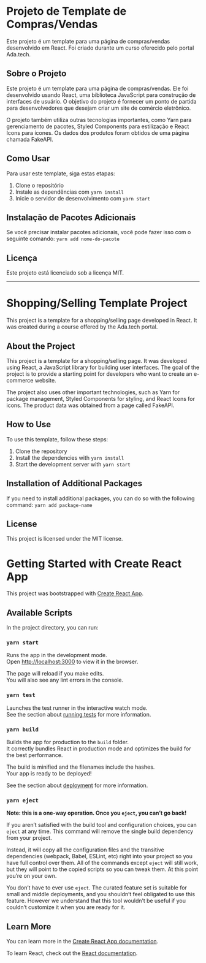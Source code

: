 # Projeto de Template de Compras/Vendas

Este projeto é um template para uma página de compras/vendas desenvolvido em React. Foi criado durante um curso oferecido pelo portal Ada.tech.

## Sobre o Projeto

Este projeto é um template para uma página de compras/vendas. Ele foi desenvolvido usando React, uma biblioteca JavaScript para construção de interfaces de usuário. O objetivo do projeto é fornecer um ponto de partida para desenvolvedores que desejam criar um site de comércio eletrônico.

O projeto também utiliza outras tecnologias importantes, como Yarn para gerenciamento de pacotes, Styled Components para estilização e React Icons para ícones. Os dados dos produtos foram obtidos de uma página chamada FakeAPI.

## Como Usar

Para usar este template, siga estas etapas:

1. Clone o repositório
2. Instale as dependências com `yarn install`
3. Inicie o servidor de desenvolvimento com `yarn start`

## Instalação de Pacotes Adicionais

Se você precisar instalar pacotes adicionais, você pode fazer isso com o seguinte comando: `yarn add nome-do-pacote`

## Licença

Este projeto está licenciado sob a licença MIT.

---

# Shopping/Selling Template Project

This project is a template for a shopping/selling page developed in React. It was created during a course offered by the Ada.tech portal.

## About the Project

This project is a template for a shopping/selling page. It was developed using React, a JavaScript library for building user interfaces. The goal of the project is to provide a starting point for developers who want to create an e-commerce website.

The project also uses other important technologies, such as Yarn for package management, Styled Components for styling, and React Icons for icons. The product data was obtained from a page called FakeAPI.

## How to Use

To use this template, follow these steps:

1. Clone the repository
2. Install the dependencies with `yarn install`
3. Start the development server with `yarn start`

## Installation of Additional Packages

If you need to install additional packages, you can do so with the following command: `yarn add package-name`

## License

This project is licensed under the MIT license.

# Getting Started with Create React App

This project was bootstrapped with [Create React App](https://github.com/facebook/create-react-app).

## Available Scripts

In the project directory, you can run:

### `yarn start`

Runs the app in the development mode.\
Open [http://localhost:3000](http://localhost:3000) to view it in the browser.

The page will reload if you make edits.\
You will also see any lint errors in the console.

### `yarn test`

Launches the test runner in the interactive watch mode.\
See the section about [running tests](https://facebook.github.io/create-react-app/docs/running-tests) for more information.

### `yarn build`

Builds the app for production to the `build` folder.\
It correctly bundles React in production mode and optimizes the build for the best performance.

The build is minified and the filenames include the hashes.\
Your app is ready to be deployed!

See the section about [deployment](https://facebook.github.io/create-react-app/docs/deployment) for more information.

### `yarn eject`

**Note: this is a one-way operation. Once you `eject`, you can’t go back!**

If you aren’t satisfied with the build tool and configuration choices, you can `eject` at any time. This command will remove the single build dependency from your project.

Instead, it will copy all the configuration files and the transitive dependencies (webpack, Babel, ESLint, etc) right into your project so you have full control over them. All of the commands except `eject` will still work, but they will point to the copied scripts so you can tweak them. At this point you’re on your own.

You don’t have to ever use `eject`. The curated feature set is suitable for small and middle deployments, and you shouldn’t feel obligated to use this feature. However we understand that this tool wouldn’t be useful if you couldn’t customize it when you are ready for it.

## Learn More

You can learn more in the [Create React App documentation](https://facebook.github.io/create-react-app/docs/getting-started).

To learn React, check out the [React documentation](https://reactjs.org/).
